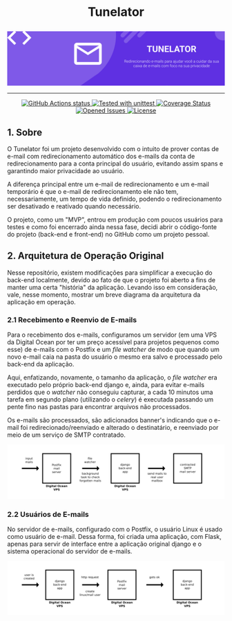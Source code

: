 <h1 align="center">
    <p align="center">Tunelator</p>
</h1>

<p align="center">
    <img src="https://raw.githubusercontent.com/EduardoJM/tunelator-backend/main/.github/images/cover.png" alt="Redirecionando e-mails para ajudar você a cuidar da sua caixa de e-mails com foco na sua privacidade" />
</p>

---

<p align="center">
    <a href="https://github.com/EduardoJM/tunelator-backend/actions/workflows/tests.yml">
        <img src="https://github.com/EduardoJM/tunelator-backend/actions/workflows/tests.yml/badge.svg" alt="GitHub Actions status">
    </a>
    <a href="https://docs.python.org/3/library/unittest.html">
        <img src="https://img.shields.io/badge/tested%20with-unittest-green" alt="Tested with unittest">
    </a>
    <a href='https://coveralls.io/github/EduardoJM/tunelator-backend?branch=main'>
        <img src='https://coveralls.io/repos/github/EduardoJM/tunelator-backend/badge.svg?branch=main' alt='Coverage Status' />
    </a>
    <a href='https://github.com/EduardoJM/tunelator-backend/issues'>
        <img src='https://img.shields.io/github/issues-raw/EduardoJM/tunelator-backend' alt='Opened Issues' />
    </a>
    <a href='https://github.com/EduardoJM/tunelator-backend/blob/main/LICENSE'>
        <img src='https://img.shields.io/github/license/EduardoJM/tunelator-backend' alt='License' />
    </a>
</p>

## 1. Sobre

O Tunelator foi um projeto desenvolvido com o intuito de prover contas de e-mail com redirecionamento automático dos e-mails da conta de redirecionamento para a conta principal do usuário, evitando assim spans e garantindo maior privacidade ao usuário.

A diferença principal entre um e-mail de redirecionamento e um e-mail temporário é que o e-mail de redirecionamento ele não tem, necessariamente, um tempo de vida definido, podendo o redirecionamento ser desativado e reativado quando necessário.

O projeto, como um "MVP", entrou em produção com poucos usuários para testes e como foi encerrado ainda nessa fase, decidi abrir o código-fonte do projeto (back-end e front-end) no GitHub como um projeto pessoal.

## 2. Arquitetura de Operação Original

Nesse repositório, existem modificações para simplificar a execução do back-end localmente, devido ao fato de que o projeto foi aberto a fins de manter uma certa "história" da aplicação. Levando isso em consideração, vale, nesse momento, mostrar um breve diagrama da arquitetura da aplicação em operação.


### 2.1 Recebimento e Reenvio de E-mails

Para o recebimento dos e-mails, configuramos um servidor (em uma VPS da Digital Ocean por ter um preço acessível para projetos pequenos como esse) de e-mails com o Postfix e um *file watcher* de modo que quando um novo e-mail caia na pasta do usuário o mesmo era salvo e processado pelo back-end da aplicação.

Aqui, enfatizando, novamente, o tamanho da aplicação, o *file watcher* era executado pelo próprio back-end django e, ainda, para evitar e-mails perdidos que o *watcher* não conseguiu capturar, a cada 10 minutos uma tarefa em segundo plano (utilizando o *celery*) é executada passando um pente fino nas pastas para encontrar arquivos não processados.

Os e-mails são processados, são adicionados banner's indicando que o e-mail foi redirecionado/reenviado e alterado o destinatário, e reenviado por meio de um serviço de SMTP contratado.

<p align="center">
    <img src="https://raw.githubusercontent.com/EduardoJM/tunelator-backend/main/.github/images/arquitetura1.png" alt="Arquitetura do app original descrita acima" />
</p>

### 2.2 Usuários de E-mails

No servidor de e-mails, configurado com o Postfix, o usuário Linux é usado como usuário de e-mail. Dessa forma, foi criada uma aplicação, com Flask, apenas para servir de interface entre a aplicação original django e o sistema operacional do servidor de e-mails.

<p align="center">
    <img src="https://raw.githubusercontent.com/EduardoJM/tunelator-backend/main/.github/images/arquitetura2.png" alt="Arquitetura do app original descrita acima" />
</p>
